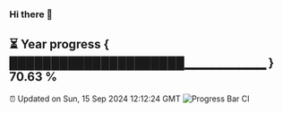 ### Hi there 👋
⏳ Year progress { █████████████████████▁▁▁▁▁▁▁▁▁ } 70.63 %
---
⏰ Updated on Sun, 15 Sep 2024 12:12:24 GMT
![Progress Bar CI](https://github.com/Moyi321/Moyi321/workflows/Progress%20Bar%20CI/badge.svg)
